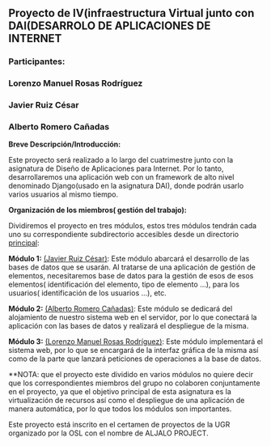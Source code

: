 ## **Proyecto de IV(infraestructura Virtual junto con DAI(DESARROLO DE APLICACIONES DE INTERNET** ##


### **Participantes:** ###

### Lorenzo Manuel Rosas Rodríguez  ###
### Javier Ruiz César ###
### Alberto Romero Cañadas ###

**Breve Descripción/Introducción:**

Este proyecto será realizado  a lo largo del cuatrimestre junto con la asignatura de Diseño de Aplicaciones para Internet. Por lo tanto, desarrollaremos una aplicación web con un framework de alto nivel denominado Django(usado en la asignatura DAI),  donde podrán usarlo varios usuarios al mismo tiempo.

**Organización de los miembros( gestión del trabajo):**

Dividiremos el proyecto en tres módulos, estos tres módulos tendrán cada uno su correspondiente subdirectorio accesibles desde un directorio [principal](https://github.com/sn1k/PROYECTO-IV):

**Módulo 1:**  [(Javier Ruiz César)](https://github.com/javiexfiliana7/submodulo-javi): Este módulo abarcará el desarrollo de las bases de datos que se usarán. Al tratarse de una aplicación de gestión de elementos, necesitaremos base de datos para la gestión de esos de esos elementos( identificación del elemento, tipo de elemento …), para los usuarios( identificación de los usuarios …), etc.

**Módulo 2:** [(Alberto Romero Cañadas)](https://github.com/sn1k/submodulo-Alberto):  Este módulo se dedicará del alojamiento de nuestro sistema web en el servidor, por lo que conectará la aplicación con las bases de datos y realizará el despliegue de la misma.

**Módulo 3:** [(Lorenzo Manuel Rosas Rodríguez)](https://github.com/lorenmanu/submodulo-lorenzo): Este módulo implementará el sistema web, por lo que se encargará de la interfaz gráfica de la misma así como de la parte que lanzará peticiones de operaciones a la base de datos.

**NOTA: que el proyecto este dividido en varios módulos no quiere decir que los correspondientes miembros del grupo no colaboren conjuntamente en el proyecto, ya que el objetivo principal de esta asignatura es la virtualización de recursos así como el despliegue de una aplicación de manera automática, por lo que todos los módulos son importantes.

Este proyecto está inscrito en el certamen de proyectos de la UGR organizado por la OSL con el nombre de ALJALO PROJECT.


